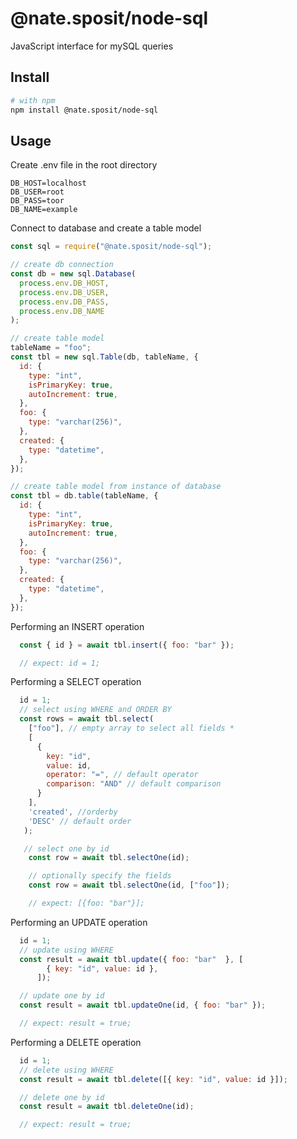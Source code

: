 # @nate.sposit/node-sql

JavaScript interface for mySQL queries

## Install

```bash
# with npm
npm install @nate.sposit/node-sql
```

## Usage

Create .env file in the root directory

```dosini
DB_HOST=localhost
DB_USER=root
DB_PASS=toor
DB_NAME=example
```

Connect to database and create a table model

```javascript
const sql = require("@nate.sposit/node-sql");

// create db connection
const db = new sql.Database(
  process.env.DB_HOST,
  process.env.DB_USER,
  process.env.DB_PASS,
  process.env.DB_NAME
);

// create table model 
tableName = "foo"; 
const tbl = new sql.Table(db, tableName, {
  id: {
    type: "int",
    isPrimaryKey: true,
    autoIncrement: true,
  },
  foo: {
    type: "varchar(256)",
  },
  created: {
    type: "datetime",
  },
});

// create table model from instance of database 
const tbl = db.table(tableName, {
  id: {
    type: "int",
    isPrimaryKey: true,
    autoIncrement: true,
  },
  foo: {
    type: "varchar(256)",
  },
  created: {
    type: "datetime",
  },
});
```

Performing an INSERT operation

```javascript
  const { id } = await tbl.insert({ foo: "bar" });

  // expect: id = 1;
```

Performing a SELECT operation

```javascript
  id = 1;
  // select using WHERE and ORDER BY
  const rows = await tbl.select(
    ["foo"], // empty array to select all fields *
    [
      {
        key: "id",
        value: id,
        operator: "=", // default operator
        comparison: "AND" // default comparison
      }
    ],
    'created', //orderby 
    'DESC' // default order
   );

   // select one by id
    const row = await tbl.selectOne(id);

    // optionally specify the fields 
    const row = await tbl.selectOne(id, ["foo"]);

    // expect: [{foo: "bar"}];
```

Performing an UPDATE operation

```javascript
  id = 1; 
  // update using WHERE
  const result = await tbl.update({ foo: "bar"  }, [
        { key: "id", value: id },
      ]);

  // update one by id
  const result = await tbl.updateOne(id, { foo: "bar" });

  // expect: result = true;
```

Performing a DELETE operation

```javascript
  id = 1; 
  // delete using WHERE
  const result = await tbl.delete([{ key: "id", value: id }]);

  // delete one by id
  const result = await tbl.deleteOne(id);

  // expect: result = true;
```

